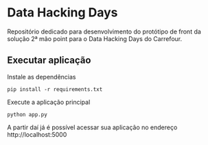 # Data Hacking Days 

Repositório dedicado para desenvolvimento do protótipo de front da solução 2ª mão point para o Data Hacking Days do Carrefour.

## Executar aplicação
Instale as dependências
```
pip install -r requirements.txt
```

Execute a aplicação principal
```
python app.py
```

A partir daí já é possível acessar sua aplicação no endereço http://localhost:5000
